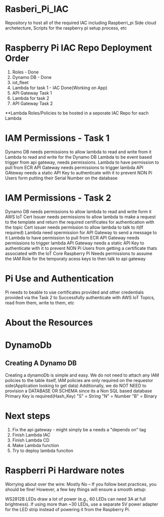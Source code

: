 # Rasberi_Pi_IAC
Repository to host all of the required IAC including Raspberri_pi Side cloud archetecture, Scripts for the raspberry pi setup process, etc

# Raspberry Pi IAC Repo Deployment Order
1. Roles - Done
2. Dynamo DB - Done
3. iot_fleet
4. Lambda for task 1 - IAC Done(Working on App)
5. API Gateway Task 1
6. Lambda for task 2 
7. API Gateway Task 2

**Lambda Roles/Policies to be hosted in a seporate IAC Repo for each Lambda
# IAM Permissions - Task 1
Dynamo DB needs permissions to allow lambda to read and write from it
Lambda to read and write for the Dynamo DB
Lambda to be event based trigger from api gateway, needs permissions.
Lambda to have permission to pull from ECR
API Gateway needs permissions to trigger lambda
API GAteway needs a static API Key to authenticate with it to prevent NON Pi Users form putting their Serial Number on the database

# IAM Permissions - Task 2
Dynamo DB needs permissions to allow lambda to read and write form it
AWS IoT Cert Issuer needs permissions to allow lambda to make a request to the template and return the required certificates for authentication with the topic
Cert issuer needs permission to allow lambda to talk to it(If required)
Lambda need spermission for API Gateway to send a message to it
Lambda to have permission to pull from ECR
API Gateway needs permissions to trigger lambda
API Gateway needs a static API Key to authenticate with it to prevent NON Pi Users from getting a certificate thats associated with the IoT Core
Raspberry Pi Needs permissions to assume the IAM Role for the temporaty acess keys to then talk to api gateway

# Pi Use and Authentication
Pi needs to beable to use certificates provided and other credentials provided via the Task 2 to Successfully authenticate with AWS IoT Topics, read from them, write to them, etc



# About the Resources

# DynamoDb
## Creating A Dynamo DB
Creating a dynamoDb is simple and easy. We do not need to attach any IAM policies to the table itself, IAM policies are only required on the requestor side(Application looking to get data)
Additionally, we do NOT NEED to provision a DATABASE OR SCHEMA since its a Non SQL based database
Primary Key is required(Hash_Key)
"S" = String
"N" = Number
"B" = Binary



# Next steps
1. Fix the api gateway - might simply be a needs a "depends on" tag
2. Finish Lambda IAC
3. Finish Lambda CD 
4.  Make Lambda function
5. Try to deploy lambda funciton

# Raspberri Pi Hardware notes

Worrying about over the wire: Mostly No – If you follow best practices, you should be fine!
However, a few key things will ensure a smooth setup:

WS2812B LEDs draw a lot of power (e.g., 60 LEDs can need 3A at full brightness).
If using more than ~30 LEDs, use a separate 5V power adapter for the LED strip instead of powering it from the Raspberry Pi.